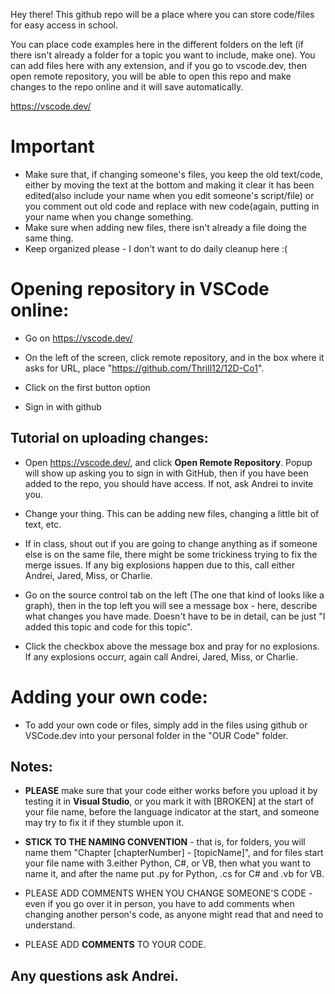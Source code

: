 Hey there! This github repo will be a place where you can store code/files for easy access in school. 

You can place code examples here in the different folders on the left (if there isn't already a folder for a topic you want to include, make one).
You can add files here with any extension, and if you go to vscode.dev, then open remote repository, you will be able to open this repo and make changes
    to the repo online and it will save automatically.

https://vscode.dev/

# Important
- Make sure that, if changing someone's files, you keep the old text/code, either by moving the text at the bottom and making it clear it has been edited(also include your name when you edit someone's script/file) or you comment out old code and replace with new code(again, putting in your name when you change something.
- Make sure when adding new files, there isn't already a file doing the same thing.
- Keep organized please - I don't want to do daily cleanup here :(

# Opening repository in VSCode online:

- Go on https://vscode.dev/

- On the left of the screen, click remote repository, and in the box where it asks for URL, place "https://github.com/Thrill12/12D-Co1".

- Click on the first button option

- Sign in with github


## Tutorial on uploading changes:

- Open https://vscode.dev/, and click **Open Remote Repository**. Popup will show up asking you to sign in with GitHub, then if you have been added to the repo, you should have access. If not, ask Andrei to invite you.

- Change your thing. This can be adding new files, changing a little bit of text, etc.

- If in class, shout out if you are going to change anything as if someone else is on the same file, there might be some trickiness trying to fix the merge issues. If any big explosions happen due to this, call either Andrei, Jared, Miss, or Charlie.

- Go on the source control tab on the left (The one that kind of looks like a graph), then in the top left you will see a message box - here, describe what changes you have made. Doesn't have to be in detail, can be just "I added this topic and code for this topic". 

- Click the checkbox above the message box and pray for no explosions. If any explosions occurr, again call Andrei, Jared, Miss, or Charlie.
    
# Adding your own code:

- To add your own code or files, simply add in the files using github or VSCode.dev into your personal folder in the "OUR Code" folder.

## Notes:

- **PLEASE** make sure that your code either works before you upload it by testing it in **Visual Studio**, or you mark it with [BROKEN] at the start of your file name, before the language indicator at the start, and someone may try to fix it if they stumble upon it.

- **STICK TO THE NAMING CONVENTION** - that is, for folders, you will name them "Chapter [chapterNumber] - [topicName]", and for files start your file name with 3.either Python, C#, or VB, then what you want to name it, and after the name put .py for Python, .cs for C# and .vb for VB.

- PLEASE ADD COMMENTS WHEN YOU CHANGE SOMEONE'S CODE - even if you go over it in person, you have to add comments when changing another person's code, as anyone might read that and need to understand.

- PLEASE ADD **COMMENTS** TO YOUR CODE.

## Any questions ask Andrei.